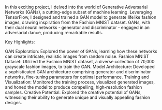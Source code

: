 In this exciting project, I delved into the world of Generative Adversarial Networks (GANs), a cutting-edge subset of machine learning. Leveraging TensorFlow, I designed and trained a GAN model to generate lifelike fashion images, drawing inspiration from the Fashion MNIST dataset. GANs, with their dual neural networks - generator and discriminator - engaged in an adversarial dance, producing remarkable results.

Key Highlights:

GAN Exploration: Explored the power of GANs, learning how these networks can create intricate, realistic images from random noise.
Fashion MNIST Dataset: Utilized the Fashion MNIST dataset, a diverse collection of 70,000 grayscale fashion images, to train the GAN.
Model Architecture: Developed a sophisticated GAN architecture comprising generator and discriminator networks, fine-tuning parameters for optimal performance.
Training and Visualization: Monitored the training process, visualized generated images, and honed the model to produce compelling, high-resolution fashion samples.
Creative Potential: Explored the creative potential of GANs, witnessing their ability to generate unique and visually appealing fashion designs.
